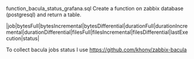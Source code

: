 function_bacula_status_grafana.sql
Create a function on zabbix database (postgresql) and return a table.

|job|bytesFull|bytesIncremental|bytesDifferential|durationFull|durationIncremental|durationDifferential|filesFull|filesIncremental|filesDifferential|lastExecution|status|

To collect bacula jobs status I use https://github.com/khony/zabbix-bacula